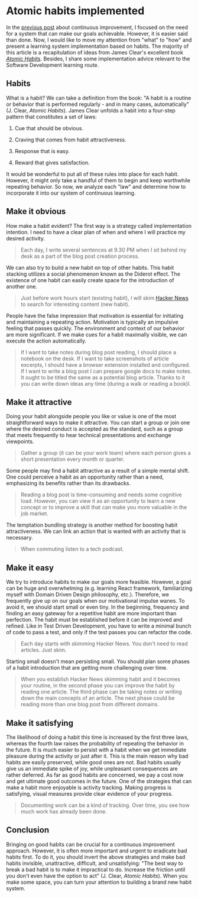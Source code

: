 # Atomic habits implemented

In the [previous post](https://jorzel.hashnode.dev/continuous-learning-framework) about continuous improvement, I focused on the need for a system that can make our goals achievable. However, it is easier said than done. Now, I would like to move my attention from "what" to "how" and present a learning system implementation based on habits. The majority of this article is a recapitulation of ideas from James Clear's excellent book [*Atomic Habits*](https://www.amazon.com/Atomic-Habits-Proven-Build-Break/dp/0735211299). Besides, I share some implementation advice relevant to the Software Development learning route.

## Habits

What is a habit? We can take a definition from the book: "A habit is a routine or behavior that is performed regularly - and in many cases, automatically" (J. Clear, *Atomic Habits*). James Clear unfolds a habit into a four-step pattern that constitutes a set of laws:

1.  Cue that should be obvious.
    
2.  Craving that comes from habit attractiveness.
    
3.  Response that is easy.
    
4.  Reward that gives satisfaction.
    

It would be wonderful to put all of these rules into place for each habit. However, it might only take a handful of them to begin and keep worthwhile repeating behavior. So now, we analyze each "law" and determine how to incorporate it into our system of continuous learning.

## Make it obvious

How make a habit evident? The first way is a strategy called implementation intention. I need to have a clear plan of when and where I will practice my desired activity.

> Each day, I write several sentences at 9.30 PM when I sit behind my desk as a part of the blog post creation process.

We can also try to build a new habit on top of other habits. This habit stacking utilizes a social phenomenon known as the Diderot effect. The existence of one habit can easily create space for the introduction of another one.

> Just before work hours start (existing habit), I will skim [Hacker News](https://news.ycombinator.com/) to search for interesting content (new habit).

People have the false impression that motivation is essential for initiating and maintaining a repeating action. Motivation is typically an impulsive feeling that passes quickly. The environment and context of our behavior are more significant. If we make cues for a habit maximally visible, we can execute the action automatically.

> If I want to take notes during blog post reading, I should place a notebook on the desk. If I want to take screenshots of article excerpts, I should have a browser extension installed and configured. If I want to write a blog post I can prepare google docs to make notes. It ought to be titled the same as a potential blog article. Thanks to it you can write down ideas any time (during a walk or reading a book)l.

## Make it attractive

Doing your habit alongside people you like or value is one of the most straightforward ways to make it attractive. You can start a group or join one where the desired conduct is accepted as the standard, such as a group that meets frequently to hear technical presentations and exchange viewpoints.

> Gather a group (it can be your work team) where each person gives a short presentation every month or quarter.

Some people may find a habit attractive as a result of a simple mental shift. One could perceive a habit as an opportunity rather than a need, emphasizing its benefits rather than its drawbacks.

> Reading a blog post is time-consuming and needs some cognitive load. However, you can view it as an opportunity to learn a new concept or to improve a skill that can make you more valuable in the job market.

The temptation bundling strategy is another method for boosting habit attractiveness. We can link an action that is wanted with an activity that is necessary.

> When commuting listen to a tech podcast.

## Make it easy

We try to introduce habits to make our goals more feasible. However, a goal can be huge and overwhelming (e.g. learning React framework, familiarizing myself with Domain Driven Design philosophy, etc.). Therefore, we frequently give up on our goals when our motivational impulse wanes. To avoid it, we should start small or even tiny. In the beginning, frequency and finding an easy gateway for a repetitive habit are more important than perfection. The habit must be established before it can be improved and refined. Like in Test Driven Development, you have to write a minimal bunch of code to pass a test, and only if the test passes you can refactor the code.

> Each day starts with skimming Hacker News. You don't need to read articles. Just skim.

Starting small doesn't mean persisting small. You should plan some phases of a habit introduction that are getting more challenging over time.

> When you establish Hacker News skimming habit and it becomes your routine, in the second phase you can improve the habit by reading one article. The third phase can be taking notes or writing down the main concepts of an article. The next phase could be reading more than one blog post from different domains.

## Make it satisfying

The likelihood of doing a habit this time is increased by the first three laws, whereas the fourth law raises the probability of repeating the behavior in the future. It is much easier to persist with a habit when we get immediate pleasure during the activity or just after it. This is the main reason why bad habits are easily preserved, while good ones are not. Bad habits usually give us an immediate spike of joy, while unpleasant consequences are rather deferred. As far as good habits are concerned, we pay a cost now and get ultimate good outcomes in the future. One of the strategies that can make a habit more enjoyable is activity tracking. Making progress is satisfying, visual measures provide clear evidence of your progress.

> Documenting work can be a kind of tracking. Over time, you see how much work has already been done.

## Conclusion

Bringing on good habits can be crucial for a continuous improvement approach. However, it is often more important and urgent to eradicate bad habits first. To do it, you should invert the above strategies and make bad habits invisible, unattractive, difficult, and unsatisfying: "The best way to break a bad habit is to make it impractical to do. Increase the friction until you don't even have the option to act" (J. Clear, *Atomic Habits*). When you make some space, you can turn your attention to building a brand new habit system.